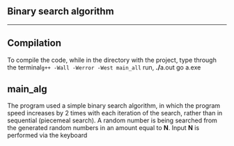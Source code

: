 ## Binary search algorithm
<hr>

## Compilation

To compile the code, while in the directory with the project, type through the terminal<code>g++ -Wall -Werror -West main_all</code> run, <b>./</b>a.out go a.exe

## main_alg

The program used a simple binary search algorithm, in which the program speed increases by 2 times with each iteration of the search, rather than in sequential (piecemeal search). A random number is being searched from the generated random numbers in an amount equal to <b>N</b>. Input <b>N</b> is performed via the keyboard